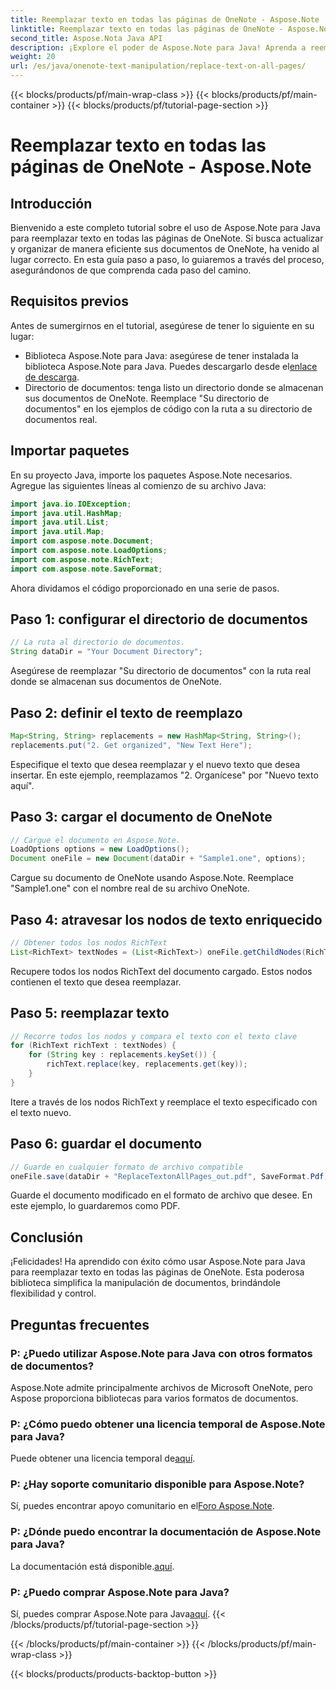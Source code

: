 ```yaml
---
title: Reemplazar texto en todas las páginas de OneNote - Aspose.Note
linktitle: Reemplazar texto en todas las páginas de OneNote - Aspose.Note
second_title: Aspose.Nota Java API
description: ¡Explore el poder de Aspose.Note para Java! Aprenda a reemplazar texto sin esfuerzo en todas las páginas de OneNote. Siga nuestra guía paso a paso para una manipulación de documentos perfecta.
weight: 20
url: /es/java/onenote-text-manipulation/replace-text-on-all-pages/
---
```


{{< blocks/products/pf/main-wrap-class >}}
{{< blocks/products/pf/main-container >}}
{{< blocks/products/pf/tutorial-page-section >}}

# Reemplazar texto en todas las páginas de OneNote - Aspose.Note

## Introducción
Bienvenido a este completo tutorial sobre el uso de Aspose.Note para Java para reemplazar texto en todas las páginas de OneNote. Si busca actualizar y organizar de manera eficiente sus documentos de OneNote, ha venido al lugar correcto. En esta guía paso a paso, lo guiaremos a través del proceso, asegurándonos de que comprenda cada paso del camino.
## Requisitos previos
Antes de sumergirnos en el tutorial, asegúrese de tener lo siguiente en su lugar:
-  Biblioteca Aspose.Note para Java: asegúrese de tener instalada la biblioteca Aspose.Note para Java. Puedes descargarlo desde el[enlace de descarga](https://releases.aspose.com/note/java/).
- Directorio de documentos: tenga listo un directorio donde se almacenan sus documentos de OneNote. Reemplace "Su directorio de documentos" en los ejemplos de código con la ruta a su directorio de documentos real.
## Importar paquetes
En su proyecto Java, importe los paquetes Aspose.Note necesarios. Agregue las siguientes líneas al comienzo de su archivo Java:
```java
import java.io.IOException;
import java.util.HashMap;
import java.util.List;
import java.util.Map;
import com.aspose.note.Document;
import com.aspose.note.LoadOptions;
import com.aspose.note.RichText;
import com.aspose.note.SaveFormat;
```
Ahora dividamos el código proporcionado en una serie de pasos.
## Paso 1: configurar el directorio de documentos
```java
// La ruta al directorio de documentos.
String dataDir = "Your Document Directory";
```
Asegúrese de reemplazar "Su directorio de documentos" con la ruta real donde se almacenan sus documentos de OneNote.
## Paso 2: definir el texto de reemplazo
```java
Map<String, String> replacements = new HashMap<String, String>();
replacements.put("2. Get organized", "New Text Here");
```
Especifique el texto que desea reemplazar y el nuevo texto que desea insertar. En este ejemplo, reemplazamos "2. Organícese" por "Nuevo texto aquí".
## Paso 3: cargar el documento de OneNote
```java
// Cargue el documento en Aspose.Note.
LoadOptions options = new LoadOptions();
Document oneFile = new Document(dataDir + "Sample1.one", options);
```
Cargue su documento de OneNote usando Aspose.Note. Reemplace "Sample1.one" con el nombre real de su archivo OneNote.
## Paso 4: atravesar los nodos de texto enriquecido
```java
// Obtener todos los nodos RichText
List<RichText> textNodes = (List<RichText>) oneFile.getChildNodes(RichText.class);
```
Recupere todos los nodos RichText del documento cargado. Estos nodos contienen el texto que desea reemplazar.
## Paso 5: reemplazar texto
```java
// Recorre todos los nodos y compara el texto con el texto clave
for (RichText richText : textNodes) {
    for (String key : replacements.keySet()) {
        richText.replace(key, replacements.get(key));
    }
}
```
Itere a través de los nodos RichText y reemplace el texto especificado con el texto nuevo.
## Paso 6: guardar el documento
```java
// Guarde en cualquier formato de archivo compatible
oneFile.save(dataDir + "ReplaceTextonAllPages_out.pdf", SaveFormat.Pdf);
```
Guarde el documento modificado en el formato de archivo que desee. En este ejemplo, lo guardaremos como PDF.
## Conclusión
¡Felicidades! Ha aprendido con éxito cómo usar Aspose.Note para Java para reemplazar texto en todas las páginas de OneNote. Esta poderosa biblioteca simplifica la manipulación de documentos, brindándole flexibilidad y control.
## Preguntas frecuentes
### P: ¿Puedo utilizar Aspose.Note para Java con otros formatos de documentos?
Aspose.Note admite principalmente archivos de Microsoft OneNote, pero Aspose proporciona bibliotecas para varios formatos de documentos.
### P: ¿Cómo puedo obtener una licencia temporal de Aspose.Note para Java?
 Puede obtener una licencia temporal de[aquí](https://purchase.aspose.com/temporary-license/).
### P: ¿Hay soporte comunitario disponible para Aspose.Note?
 Sí, puedes encontrar apoyo comunitario en el[Foro Aspose.Note](https://forum.aspose.com/c/note/28).
### P: ¿Dónde puedo encontrar la documentación de Aspose.Note para Java?
 La documentación está disponible.[aquí](https://reference.aspose.com/note/java/).
### P: ¿Puedo comprar Aspose.Note para Java? 
 Sí, puedes comprar Aspose.Note para Java[aquí](https://purchase.aspose.com/buy).
{{< /blocks/products/pf/tutorial-page-section >}}

{{< /blocks/products/pf/main-container >}}
{{< /blocks/products/pf/main-wrap-class >}}

{{< blocks/products/products-backtop-button >}}
